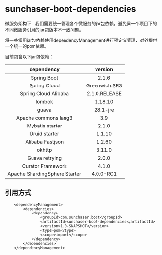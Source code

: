 # sunchaser-boot-dependencies
微服务架构下，我们需要统一管理各个微服务的jar包依赖，避免同一个项目下的不同微服务引用的jar包版本不一致问题。

将一些常用jar包依赖使用dependencyManagement进行预定义管理，对外提供一个统一的pom依赖。

目前包含以下jar包依赖：

dependency | version
:---:|:---:
Spring Boot | 2.1.6
Spring Cloud | Greenwich.SR3
Spring Cloud Alibaba | 2.1.0.RELEASE
lombok | 1.18.10
guava | 28.1-jre
Apache commons lang3 | 3.9
Mybatis starter | 2.1.0
Druid starter | 1.1.10
Alibaba Fastjson | 1.2.60
okhttp | 3.11.0
Guava retrying | 2.0.0
Curator Framework | 4.1.0
Apache ShardingSphere Starter | 4.0.0-RC1

## 引用方式
```
    <dependencyManagement>
        <dependencies>
            <dependency>
                <groupId>com.sunchaser.boot</groupId>
                <artifactId>sunchaser-boot-dependencies</artifactId>
                <version>1.0-SNAPSHOT</version>
                <type>pom</type>
                <scope>import</scope>
            </dependency>
        </dependencies>
    </dependencyManagement>
```